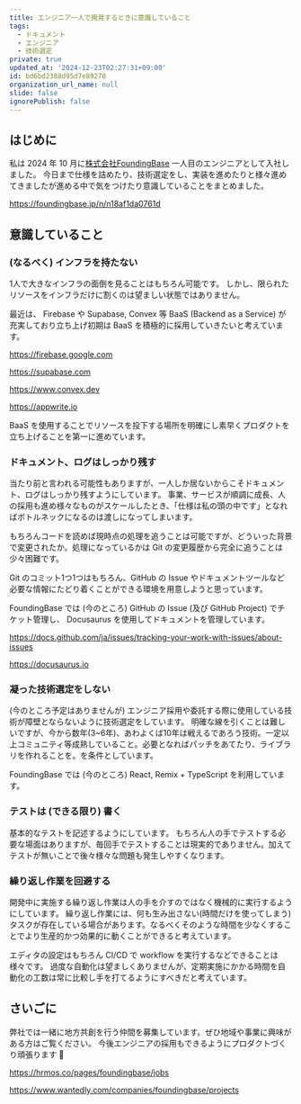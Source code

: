 ```yaml
---
title: エンジニア一人で開発するときに意識していること
tags:
  - ドキュメント
  - エンジニア
  - 技術選定
private: true
updated_at: '2024-12-23T02:27:31+09:00'
id: bd6bd2388d95d7e89278
organization_url_name: null
slide: false
ignorePublish: false
---
```


## はじめに

私は 2024 年 10 月に[株式会社FoundingBase](https://foundingbase.jp/) 一人目のエンジニアとして入社しました。
今日まで仕様を詰めたり、技術選定をし、実装を進めたりと様々進めてきましたが進める中で気をつけたり意識していることをまとめました。

https://foundingbase.jp/n/n18af1da0761d

## 意識していること

### (なるべく) インフラを持たない

1人で大きなインフラの面倒を見ることはもちろん可能です。
しかし、限られたリソースをインフラだけに割くのは望ましい状態ではありません。

最近は、 Firebase や Supabase, Convex 等 BaaS (Backend as a Service) が充実しており立ち上げ初期は BaaS を積極的に採用していきたいと考えています。

https://firebase.google.com

https://supabase.com

https://www.convex.dev

https://appwrite.io

BaaS を使用することでリソースを投下する場所を明確にし素早くプロダクトを立ち上げることを第一に進めています。

### ドキュメント、ログはしっかり残す

当たり前と言われる可能性もありますが、一人しか居ないからこそドキュメント、ログはしっかり残すようにしています。
事業、サービスが順調に成長、人の採用も進め様々なものがスケールしたとき、「仕様は私の頭の中です」となればボトルネックになるのは渡しになってしまいます。

もちろんコードを読めば現時点の処理を追うことは可能ですが、どういった背景で変更されたか。処理になっているかは Git の変更履歴から完全に追うことは少々困難です。

Git のコミット1つ1つはもちろん、GitHub の Issue やドキュメントツールなど必要な情報にたどり着くことができる環境を用意しようと思っています。

FoundingBase では (今のところ) GitHub の Issue (及び GitHub Project) でチケット管理し、 Docusaurus を使用してドキュメントを管理しています。

https://docs.github.com/ja/issues/tracking-your-work-with-issues/about-issues

https://docusaurus.io

### 凝った技術選定をしない

(今のところ予定はありませんが) エンジニア採用や委託する際に使用している技術が障壁とならないように技術選定をしています。
明確な線を引くことは難しいですが、今から数年(3~6年)、あわよくば10年は戦えるであろう技術。一定以上コミュニティ等成熟していること。必要となればパッチをあてたり、ライブラリを作れることを。を条件としています。

FoundingBase では (今のところ) React, Remix + TypeScript を利用しています。

### テストは (できる限り) 書く

基本的なテストを記述するようにしています。
もちろん人の手でテストする必要な場面はありますが、毎回手でテストすることは現実的でありません。加えてテストが無いことで後々様々な問題も発生しやすくなります。

### 繰り返し作業を回避する

開発中に実施する繰り返し作業は人の手を介すのではなく機械的に実行するようにしています。
繰り返し作業には、何も生み出さない(時間だけを使ってしまう)タスクが存在している場合があります。なるべくそのような時間を少なくすることでより生産的かつ効果的に動くことができると考えています。

エディタの設定はもちろん CI/CD で workflow を実行するなどできることは様々です。
過度な自動化は望ましくありませんが、定期実施にかかる時間を自動化の工数は常に比較し手を打てるようにすべきだと考えています。

## さいごに

弊社では一緒に地方共創を行う仲間を募集しています。ぜひ地域や事業に興味がある方はご覧ください。
今後エンジニアの採用もできるようにプロダクトづくり頑張ります :muscle:

https://hrmos.co/pages/foundingbase/jobs

https://www.wantedly.com/companies/foundingbase/projects
